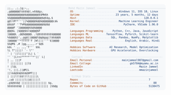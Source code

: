 <picture>
  <source srcset="https://raw.githubusercontent.com/mmazinjameel/mmazinjameel/main/dark_mode.svg?v=1744927754" media="(prefers-color-scheme: dark)">
  <img src="https://raw.githubusercontent.com/mmazinjameel/mmazinjameel/main/light_mode.svg?v=1744927754">
</picture>
